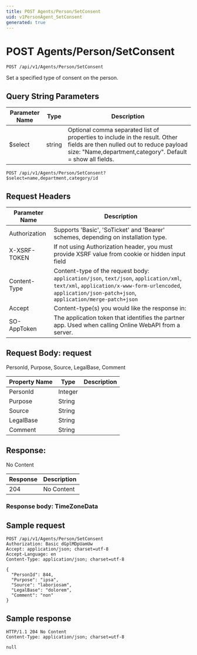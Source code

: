 ```yaml
---
title: POST Agents/Person/SetConsent
uid: v1PersonAgent_SetConsent
generated: true
---
```


# POST Agents/Person/SetConsent

```http
POST /api/v1/Agents/Person/SetConsent
```

Set a specified type of consent on the person.







## Query String Parameters

| Parameter Name | Type |  Description |
|----------------|------|--------------|
| $select | string |  Optional comma separated list of properties to include in the result. Other fields are then nulled out to reduce payload size: "Name,department,category". Default = show all fields. |

```http
POST /api/v1/Agents/Person/SetConsent?$select=name,department,category/id
```


## Request Headers

| Parameter Name | Description |
|----------------|-------------|
| Authorization  | Supports 'Basic', 'SoTicket' and 'Bearer' schemes, depending on installation type. |
| X-XSRF-TOKEN   | If not using Authorization header, you must provide XSRF value from cookie or hidden input field |
| Content-Type | Content-type of the request body: `application/json`, `text/json`, `application/xml`, `text/xml`, `application/x-www-form-urlencoded`, `application/json-patch+json`, `application/merge-patch+json` |
| Accept         | Content-type(s) you would like the response in:  |
| SO-AppToken | The application token that identifies the partner app. Used when calling Online WebAPI from a server. |

## Request Body: request 

PersonId, Purpose, Source, LegalBase, Comment 

| Property Name | Type |  Description |
|----------------|------|--------------|
| PersonId | Integer |  |
| Purpose | String |  |
| Source | String |  |
| LegalBase | String |  |
| Comment | String |  |

## Response:

No Content

| Response | Description |
|----------------|-------------|
| 204 | No Content |

### Response body: TimeZoneData


## Sample request

```http!
POST /api/v1/Agents/Person/SetConsent
Authorization: Basic dGplMDpUamUw
Accept: application/json; charset=utf-8
Accept-Language: en
Content-Type: application/json; charset=utf-8

{
  "PersonId": 844,
  "Purpose": "ipsa",
  "Source": "laboriosam",
  "LegalBase": "dolorem",
  "Comment": "non"
}
```

## Sample response

```http_
HTTP/1.1 204 No Content
Content-Type: application/json; charset=utf-8

null
```